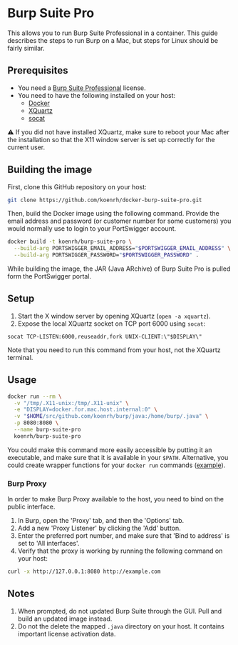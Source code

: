 # Burp Suite Pro

This allows you to run Burp Suite Professional in a container. This guide describes
the steps to run Burp on a Mac, but steps for Linux should be fairly similar.

## Prerequisites

- You need a [Burp Suite Professional](https://portswigger.net/burp) license.
- You need to have the following installed on your host:
  - [Docker](https://docs.docker.com/install/)
  - [XQuartz](https://www.xquartz.org/)
  - [socat](http://www.dest-unreach.org/socat/)

:warning: If you did not have installed XQuartz, make sure to reboot your Mac after
the installation so that the X11 window server is set up correctly for the current
user.

## Building the image

First, clone this GitHub repository on your host:

```bash
git clone https://github.com/koenrh/docker-burp-suite-pro.git
```

Then, build the Docker image using the following command. Provide the email address
and password (or customer number for some customers) you would normally use to login
to your PortSwigger account.

```bash
docker build -t koenrh/burp-suite-pro \
  --build-arg PORTSWIGGER_EMAIL_ADDRESS="$PORTSWIGGER_EMAIL_ADDRESS" \
  --build-arg PORTSWIGGER_PASSWORD="$PORTSWIGGER_PASSWORD" .
```

While building the image, the JAR (Java ARchive) of Burp Suite Pro is pulled form
the PortSwigger portal.

## Setup

1. Start the X window server by opening XQuartz (`open -a xquartz`).
1. Expose the local XQuartz socket on TCP port 6000 using `socat`:

```
socat TCP-LISTEN:6000,reuseaddr,fork UNIX-CLIENT:\"$DISPLAY\"
```

Note that you need to run this command from your host, not the XQuartz terminal.

## Usage

```bash
docker run --rm \
  -v "/tmp/.X11-unix:/tmp/.X11-unix" \
  -e "DISPLAY=docker.for.mac.host.internal:0" \
  -v "$HOME/src/github.com/koenrh/burp/java:/home/burp/.java" \
  -p 8080:8080 \
  --name burp-suite-pro
  koenrh/burp-suite-pro
```

You could make this command more easily accessible by putting it an executable,
and make sure that it is available in your `$PATH`. Alternative, you could create
wrapper functions for your `docker run` commands ([example](https://github.com/jessfraz/dotfiles/blob/master/.dockerfunc)).

### Burp Proxy

In order to make Burp Proxy available to the host, you need to bind on the public
interface.

1. In Burp, open the 'Proxy' tab, and then the 'Options' tab.
1. Add a new 'Proxy Listener' by clicking the 'Add' button.
1. Enter the preferred port number, and make sure that 'Bind to address' is set
  to 'All interfaces'.
1. Verify that the proxy is working by running the following command on your host:

```bash
curl -x http://127.0.0.1:8080 http://example.com
```

## Notes

1. When prompted, do not updated Burp Suite through the GUI. Pull and build an
  updated image instead.
1. Do not the delete the mapped `.java` directory on your host. It contains important
  license activation data.
